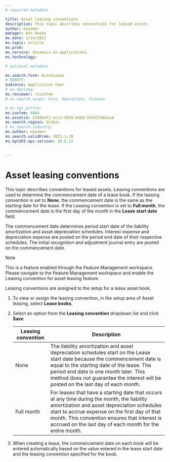 ```yaml
---
# required metadata

title: Asset leasing conventions 
description: This topic describes conventions for leased assets
author: moaamer
manager: Ann Beebe
ms.date: 1/14/2021
ms.topic: article
ms.prod: 
ms.service: dynamics-ax-applications
ms.technology: 

# optional metadata

ms.search.form: AssetLease
# ROBOTS: 
audience: Application User
# ms.devlang: 
ms.reviewer: roschlom
# ms.search.scope: Core, Operations, Finance

# ms.tgt_pltfrm: 
ms.custom: 4464
ms.assetid: 5f89daf1-acc2-4959-b48d-91542fb6bacb
ms.search.region: Global
# ms.search.industry: 
ms.author: moaamer
ms.search.validFrom: 2021-1-28
ms.dyn365.ops.version: 10.0.17


---
```


# Asset leasing conventions  

This topic describes conventions for leased assets. Leasing conventions are used to determine the commencement date of a lease book. If the leasing convention is set to **None**, the commencement date is the same as the starting date for the lease. If the Leasing convention is set to **Full month**, the commencement date is the first day of the month in the **Lease start date** field. 

The commencement date determines period start date of the liability amortization and asset depreciation schedules. Interest expense and depreciation expense are posted on the period end date of their respective schedules. The initial recognition and adjustment journal entry are posted on the commencement date. 
 > [!NOTE] 
 > This is a feature enabled through the Feature Management workspace. Please navigate to the Feature Management workspace and enable the Leasing convention for asset leasing feature. 

Leasing conventions are assigned to the setup for a lease asset book.  

1. To view or assign the leasing convention, in the setup area of Asset leasing, select **Lease books**.  
2. Select an option from the **Leasing convention** dropdown list and click **Save**. 

   | Leasing convention | Description |
   | ------------------ | ----------- |
   | None               | The liability amortization and asset depreciation schedules start on the Lease start date because the commencement date is equal to the starting date of the lease. The period end date is one month later. This method does not guarantee the interest will be posted on the last day of each month. |
   | Full month         | For leases that have a starting date that occurs at any time during the month, the liability amortization and asset depreciation schedules start to accrue expense on the first day of that month. This convention ensures that interest is accrued on the last day of each month for the entire month. |

3. When creating a lease, the commencement date on each book will be entered automatically based on the value entered in the lease start date and the leasing convention specified for the book. 
